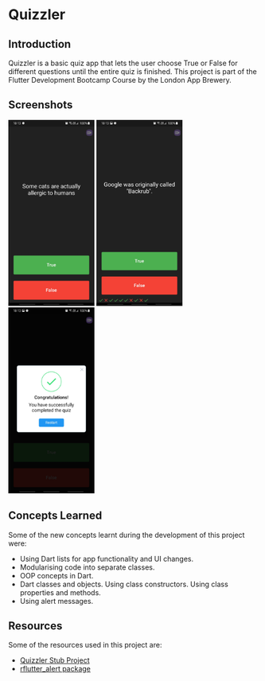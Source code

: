 # Quizzler

## Introduction
Quizzler is a basic quiz app that lets the user choose True or False for different questions until the entire quiz is finished. This project is part of the Flutter Development Bootcamp Course by the London App Brewery. 

## Screenshots
<img src="https://raw.githubusercontent.com/Pranavc22/quizzler/main/screenshots/Screenshot_20210529-181303.jpg" alt="App startup" width="173" height="374"/>    <img src="https://raw.githubusercontent.com/Pranavc22/quizzler/main/screenshots/Screenshot_20210529-181312.jpg" alt="App progress" width="173" height="374"/>   <img src="https://raw.githubusercontent.com/Pranavc22/quizzler/main/screenshots/Screenshot_20210529-181320.jpg" alt="App alert" width="173" height="374"/>

## Concepts Learned
Some of the new concepts learnt during the development of this project were: 
- Using Dart lists for app functionality and UI changes.  
- Modularising code into separate classes.
- OOP concepts in Dart. 
- Dart classes and objects. Using class constructors. Using class properties and methods. 
- Using alert messages. 

## Resources
Some of the resources used in this project are: 
- [Quizzler Stub Project](https://github.com/londonappbrewery/quizzler-flutter)
- [rflutter_alert package](https://pub.dev/packages/rflutter_alert)